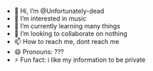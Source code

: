 - 👋 Hi, I’m @Unfortunately-dead
- 👀 I’m interested in music
- 🌱 I’m currently learning many things
- 💞️ I’m looking to collaborate on nothing
- 📫 How to reach me, dont reach me
- 😄 Pronouns: ???
- ⚡ Fun fact: i like my information to be private

<!---
Unfortunately-dead/Unfortunately-dead is a ✨ special ✨ repository because its `README.md` (this file) appears on your GitHub profile.
You can click the Preview link to take a look at your changes.
--->
